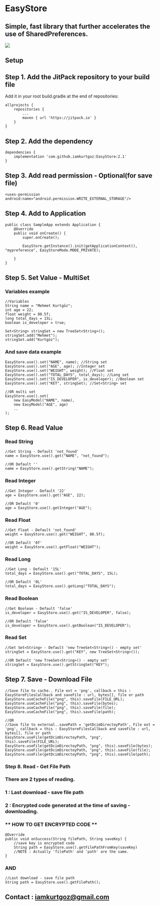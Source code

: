 # EasyStore
## Simple, fast library that further accelerates the use of SharedPreferences.

[![](https://jitpack.io/v/iamkurtgoz/EasyStore.svg)](https://jitpack.io/#iamkurtgoz/EasyStore)

## Setup
## Step 1. Add the JitPack repository to your build file
Add it in your root build.gradle at the end of repositories:
```
allprojects {
    repositories {
        ...
        maven { url 'https://jitpack.io' }
    }
}
```
## Step 2. Add the dependency
```
dependencies {
    implementation 'com.github.iamkurtgoz:EasyStore:2.1'
}
```
## Step 3. Add read permission - Optional(for save file)
```
<uses-permission android:name="android.permission.WRITE_EXTERNAL_STORAGE"/>
```
## Step 4. Add to Application
```
public class SampleApp extends Application {
    @Override
    public void onCreate() {
        super.onCreate();

        EasyStore.getInstance().init(getApplicationContext(), "mypreference", EasyStoreMode.MODE_PRIVATE);
        
    }
}
```
## Step 5. Set Value - MultiSet
### Variables example
```
//Variables
String name = "Mehmet Kurtgöz";
int age = 22;
float weight = 80.5f;
long total_days = 15L;
boolean is_developer = true;

Set<String> stringSet = new TreeSet<String>();
stringSet.add("Mehmet");
stringSet.add("Kurtgöz");
```
### And save data example
```
EasyStore.use().set("NAME", name); //String set
EasyStore.use().set("AGE", age); //Integer set
EasyStore.use().set("WEIGHT", weight); //Float set
EasyStore.use().set("TOTAL_DAYS", total_days); //Long set
EasyStore.use().set("IS_DEVELOPER", is_developer); //Boolean set
EasyStore.use().set("KEY", stringSet); //Set<String> set

//OR multi set
EasyStore.use().set(
    new EasyModel("NAME", name),
    new EasyModel("AGE", age)
    ..
);
```

## Step 6. Read Value
### Read String
```
//Get String - Default 'not_found'
name = EasyStore.use().get("NAME", "not_found");

//OR Default ''
name = EasyStore.use().getString("NAME");
```

### Read Integer 
```
//Get Integer - Default '22'
age = EasyStore.use().get("AGE", 22);

//OR Default '0'
age = EasyStore.use().getInteger("AGE");
```

### Read Float 
```
//Get Float - Default 'not_found'
weight = EasyStore.use().get("WEIGHT", 80.5f);

//OR Default '0f'
weight = EasyStore.use().getFloat("WEIGHT");
```

### Read Long 
```
//Get Long - Default '15L'
total_days = EasyStore.use().get("TOTAL_DAYS", 15L);

//OR Default '0L'
total_days = EasyStore.use().getLong("TOTAL_DAYS");
```

### Read Boolean 
```
//Get Boolean - Default 'false'
is_developer = EasyStore.use().get("IS_DEVELOPER", false);

//OR Default 'false'
is_developer = EasyStore.use().getBoolean("IS_DEVELOPER");
```

### Read Set<String> 
```
//Get Set<String> - Default 'new TreeSet<String>() - empty set'
stringSet = EasyStore.use().get("KEY", new TreeSet<String>());

//OR Default 'new TreeSet<String>() - empty set'
stringSet = EasyStore.use().getStringSet("KEY");
```

## Step 7. Save - Download File
```
//Save file to cache.. File ext = 'png', callback = this : EasyStoreFilesCallback and saveFile : url, bytes[], file or path
EasyStore.useCacheFile("png", this).saveFile(FILE_URL);
EasyStore.useCacheFile("png", this).saveFile(bytes);
EasyStore.useCacheFile("png", this).saveFile(file);
EasyStore.useCacheFile("png", this).saveFile(path);

//OR
//Save file to external..savePath = 'getDcimDirectoyPath', File ext = 'png', callback = this : EasyStoreFilesCallback and saveFile : url, bytes[], file or path
EasyStore.useFile(getDcimDirectoyPath, "png", this).saveFile(FILE_URL);
EasyStore.useFile(getDcimDirectoyPath, "png", this).saveFile(bytes);
EasyStore.useFile(getDcimDirectoyPath, "png", this).saveFile(file);
EasyStore.useFile(getDcimDirectoyPath, "png", this).saveFile(path);
```

### Step 8. Read - Get File Path
### There are 2 types of reading.
### 1 : Last download - save file path
### 2 : Encrypted code generated at the time of saving - downloading.

### ** HOW TO GET ENCRYPTED CODE **
```
@Override
public void onSuccess(String filePath, String saveKey) {
    //save key is encrypted code
    String path = EasyStore.use().getFilePathFromKey(saveKey)
    //NOTE : Actually 'filePath' and 'path' are the same.
}
```
### AND
```
//Last download - save file path
String path = EasyStore.use().getFilePath();
```
## Contact : iamkurtgoz@gmail.com

